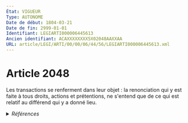 ```yaml
---
État: VIGUEUR
Type: AUTONOME
Date de début: 1804-03-21
Date de fin: 2999-01-01
Identifiant: LEGIARTI000006445613
Ancien identifiant: ACAXXXXXXXX5X02048AAXXAA
URL: article/LEGI/ARTI/00/00/06/44/56/LEGIARTI000006445613.xml
---
```


<h1>Article 2048</h1>

Les transactions se renferment dans leur objet : la renonciation qui y est faite
à tous droits, actions et prétentions, ne s'entend que de ce qui est relatif au
différend qui y a donné lieu.


<details>
  <summary><em>Références</em></summary>

  <h2>Références faites par l'article</h2>
  
  <ul>
    <li>
      CODIFICATION source Loi 1804-03-20
    </li>
    <li>
      CREATION source Loi 1804-03-20 promulguée le 30 mars 1804
    </li>
  </ul>
</details>

